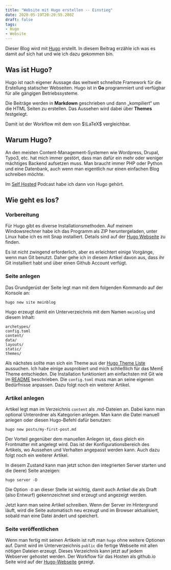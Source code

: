 ```yaml
---
title: "Website mit Hugo erstellen -- Einstieg"
date: 2020-05-19T20:20:55.280Z
draft: false
tags:
- Hugo
- Website
---
```


Dieser Blog wird mit [Hugo][1] erstellt. In diesem Beitrag erzähle ich was es damit auf sich hat und wie ich dazu gekommen bin.

## Was ist Hugo?

Hugo ist nach eigener Aussage das weltweit schnellste Framework für die Erstellung statischer Webseiten.
Hugo ist in **Go** programmiert und verfügbar für alle gängigen Betriebssysteme. 

Die Beiträge werden in **Markdown** geschrieben und dann &bdquo;kompiliert&ldquo; um die HTML Seiten zu erstellen. Das Aussehen wird dabei über **Themes** festgelegt.

Damit ist der Workflow mit dem von $\LaTeX$ vergleichbar.

## Warum Hugo?

An den meisten Content-Management-Systemen wie Wordpress, Drupal, Typo3, etc. hat mich immer gestört, dass man dafür ein mehr oder weniger mächtiges Backend aufsetzen muss.
Man braucht immer PHP oder Python und eine Datenbank, auch wenn man eigentlich nur einen einfachen Blog schreiben möchte.

Im [Self Hosted][2] Podcast habe ich dann von Hugo gehört. 

## Wie geht es los?

### Vorbereitung
Für Hugo gibt es diverse Installationsmethoden. Auf meinem Windowsrechner habe ich das Programm als ZIP heruntergeladen, unter Linux habe ich es mit Snap installiert. Details sind auf der [Hugo Webseite][3] zu finden.

Es ist nicht zwingend erforderlich, aber es erleichtert einige Vorgänge, wenn man Git benutzt. Daher gehe ich in diesem Artikel davon aus, dass ihr Git installiert habt und über einen Github Account verfügt.

### Seite anlegen
Das Grundgerüst der Seite legt man mit dem folgenden Kommando auf der Konsole an:

```console
hugo new site meinblog
```

Hugo erzeugt damit ein Unterverzeichnis mit dem Namen `meinblog` und diesem Inhalt:

```console
archetypes/
config.toml
content/
data/
layouts/
static/
themes/
```

Als nächstes sollte man sich ein Theme aus der [Hugo Theme Liste][4] aussuchen. Ich habe einige ausprobiert und mich schließlich für das MemE Theme entschieden. Die Installation funktioniert am einfachsten mit Git wie im [README][5] beschrieben.
Die `config.toml` muss man an seine eigenen Bedürfnisse anpassen. Dazu folgt noch ein weiterer Artikel.

### Artikel anlegen
Artikel legt man im Verzeichnis `content` als .md-Dateien an. Dabei kann man optional Unterordner als Kategorien anlegen. Man kann die Datei manuell anlegen oder diesen Hugo-Befehl dafür benutzen:

```console
hugo new posts/my-first-post.md
```

Der Vorteil gegenüber dem manuellen Anlegen ist, dass gleich ein Frontmatter mit angelegt wird. Das ist der Konfigurationsbereich des Artikels, wo Aussehen und Verhalten angepasst werden kann. Auch dazu folgt noch ein weiterer Artikel.

In diesem Zustand kann man jetzt schon den integrierten Server starten und die (leere) Seite anzeigen:

```console
hugo server -D
```

Die Option `-D` an dieser Stelle ist wichtig, damit auch Artikel die als Draft (also Entwurf) gekennzeichnet sind erzeugt und angezeigt werden.

Jetzt kann man seine Artikel schreiben. Wenn der Server im Hintergrund läuft, wird die Seite automatisch neu erzeugt und im Browser aktualisiert, sobald man eine Datei ändert und speichert.

### Seite veröffentlichen
Wenn man fertig mit seinen Artikeln ist ruft man `hugo` ohne weitere Optionen auf. Damit wird im Unterverzeichnis `public` die fertige Webseite mit allen nötigen Dateien erzeugt. Dieses Verzeichnis kann jetzt auf jedem Webserver gehostet werden. Der Workflow für das Hosten als github.io Seite wird auf der [Hugo-Webseite][6] gezeigt.

[1]: https://gohugo.io/ "Hugo"
[2]: https://selfhosted.show/ "Self-Hosted Podcast"
[3]: https://gohugo.io/getting-started/installing "Hugo Installation"
[4]: https://themes.gohugo.io/ "Hugo Themes List"
[5]: https://github.com/reuixiy/hugo-theme-meme "MemE Readme"
[6]: https://gohugo.io/hosting-and-deployment/hosting-on-github/ "Hosting-on-Github"